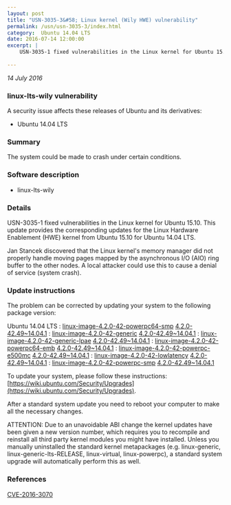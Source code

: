 ```yaml
---
layout: post
title: "USN-3035-3&#58; Linux kernel (Wily HWE) vulnerability"
permalink: /usn/usn-3035-3/index.html
category:  Ubuntu 14.04 LTS
date: 2016-07-14 12:00:00
excerpt: |
    USN-3035-1 fixed vulnerabilities in the Linux kernel for Ubuntu 15.10. This update provides the corresponding updates for the Linux Hardware Enablement (HWE) kernel from Ubuntu 15.10 for Ubuntu 14.04 LTS.
    
--- 
```

 
 

*14 July 2016*

### linux-lts-wily vulnerability

A security issue affects these releases of Ubuntu and its derivatives:

* Ubuntu 14.04 LTS

### Summary

The system could be made to crash under certain conditions. 

### Software description

* linux-lts-wily 

### Details

USN-3035-1 fixed vulnerabilities in the Linux kernel for Ubuntu 15.10. This update provides the corresponding updates for the Linux Hardware Enablement (HWE) kernel from Ubuntu 15.10 for Ubuntu 14.04 LTS.

Jan Stancek discovered that the Linux kernel&#39;s memory manager did not properly handle moving pages mapped by the asynchronous I/O (AIO) ring buffer to the other nodes. A local attacker could use this to cause a denial of service (system crash). 

### Update instructions

The problem can be corrected by updating your system to the following package version:

Ubuntu 14.04 LTS
 : [linux-image-4.2.0-42-powerpc64-smp](https://launchpad.net/ubuntu/+source/linux-lts-wily) <span> [4.2.0-42.49~14.04.1](https://launchpad.net/ubuntu/+source/linux-lts-wily/4.2.0-42.49~14.04.1) </span> 
 : [linux-image-4.2.0-42-generic](https://launchpad.net/ubuntu/+source/linux-lts-wily) <span> [4.2.0-42.49~14.04.1](https://launchpad.net/ubuntu/+source/linux-lts-wily/4.2.0-42.49~14.04.1) </span> 
 : [linux-image-4.2.0-42-generic-lpae](https://launchpad.net/ubuntu/+source/linux-lts-wily) <span> [4.2.0-42.49~14.04.1](https://launchpad.net/ubuntu/+source/linux-lts-wily/4.2.0-42.49~14.04.1) </span> 
 : [linux-image-4.2.0-42-powerpc64-emb](https://launchpad.net/ubuntu/+source/linux-lts-wily) <span> [4.2.0-42.49~14.04.1](https://launchpad.net/ubuntu/+source/linux-lts-wily/4.2.0-42.49~14.04.1) </span> 
 : [linux-image-4.2.0-42-powerpc-e500mc](https://launchpad.net/ubuntu/+source/linux-lts-wily) <span> [4.2.0-42.49~14.04.1](https://launchpad.net/ubuntu/+source/linux-lts-wily/4.2.0-42.49~14.04.1) </span> 
 : [linux-image-4.2.0-42-lowlatency](https://launchpad.net/ubuntu/+source/linux-lts-wily) <span> [4.2.0-42.49~14.04.1](https://launchpad.net/ubuntu/+source/linux-lts-wily/4.2.0-42.49~14.04.1) </span> 
 : [linux-image-4.2.0-42-powerpc-smp](https://launchpad.net/ubuntu/+source/linux-lts-wily) <span> [4.2.0-42.49~14.04.1](https://launchpad.net/ubuntu/+source/linux-lts-wily/4.2.0-42.49~14.04.1) </span> 

To update your system, please follow these instructions: [https://wiki.ubuntu.com/Security/Upgrades](https://wiki.ubuntu.com/Security/Upgrades).

After a standard system update you need to reboot your computer to make all the necessary changes.

ATTENTION: Due to an unavoidable ABI change the kernel updates have been given a new version number, which requires you to recompile and reinstall all third party kernel modules you might have installed. Unless you manually uninstalled the standard kernel metapackages (e.g. linux-generic, linux-generic-lts-RELEASE, linux-virtual, linux-powerpc), a standard system upgrade will automatically perform this as well. 

### References

 
 [CVE-2016-3070](http://people.ubuntu.com/~ubuntu-security/cve/CVE-2016-3070)
 

